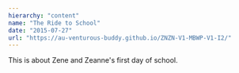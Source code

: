 ```yaml
---
hierarchy: "content"
name: "The Ride to School"
date: "2015-07-27"
url: "https://au-venturous-buddy.github.io/ZNZN-V1-MBWP-V1-I2/"
---
```


This is about Zene and Zeanne's first day of school.
